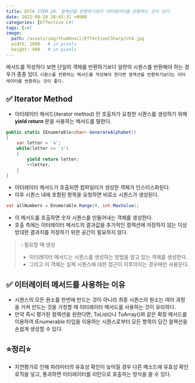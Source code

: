 ```yaml
---
title: EFC# ITEM 29. 컬렉션을 반환하기보다 이터레이터를 반환하는 것이 낫다.
date: 2022-09-20 20:43:32 +0900
categories: [Effective C#]
tags: [c#]
image:
  path: /assets/img/thumbnail/EffectiveCSharp/ch4.jpg
  width: 1000   # in pixels
  height: 400   # in pixels
---
```


메서드를 작성하다 보면 단일의 객체를 반환하기보다 일련의 시퀀스를 반환해야 하는 경우가 종종 있다. `시퀀스를 반환하는 메서드를 작성해야 한다면 컬렉션을 반환하기보다는 이터레이터를 반환하는 것이 좋다.`

## ✅ Iterator Method
- 이터레이터 메서드(iterator method) 란 호출자가 요청한 시퀀스를 생성하기 위해 **yield return** 문을 사용하는 메서드를 말한다.
```csharp
public static IEnumerable<char> GenerateAlphabet()
{
    var letter = 'a';
    while(letter <= 'z')
    {
    	yield return letter;
    	++letter;
    }
}
```
- 이터레이터 메서드가 호출되면 컴파일러가 생성한 객체가 인스터스화된다. 
- 이후 시퀀스 내에 포함된 항목을 요청하면 비로소 시퀀스가 생성된다.

```csharp
var allNumbers = Enumerable.Range(0, int.MaxValue);
```
- 이 메서드를 호출하면 숫자 시퀀스를 만들어내는 객체를 생성한다.
- 호출 측에는 이터레이터 메서드의 결과값을 추가적인 컬렉션에 저장하지 않는 이상 방대한 결과치를 저장하기 위한 공간이 필요하지 않다.

> 💡필요할 때 생성
> - 이터레이터 메서드는 시퀀스를 생성하는 방법을 알고 있는 객체를 생성한다. 
> - 그리고 이 객체는 실제 시퀀스에 대한 접근이 이루어지는 경우에만 사용된다.

## ✅ 이터레이터 메서드를 사용하는 이유
- 시퀀스의 모든 원소를 한번에 만드는 것이 아니라 최종 시퀀스의 원소는 여러 과정을 거쳐 만드는 것을 가정할 때 이터레이터 메서드를 사용하는 것이 유리하다.
- 만약 즉시 평가된 컬렉션을 원한다면, ToList()나 ToArray()와 같은 확장 메서드를 이용하여 IEnumerable<T> 타입을 이용하는 시퀀스로부터 모든 항목이 담긴 컬렉션을 손쉽게 생성할 수 있다.



## ⭐정리⭐
- 지연평가로 인해 파라미터의 유효성 확인이 늦어질 경우 다른 메소드에 유효성 확인 로직을 넣고, 통과하면 이터레이터를 리턴으로 호출하는 방식을 쓸 수 있다.

